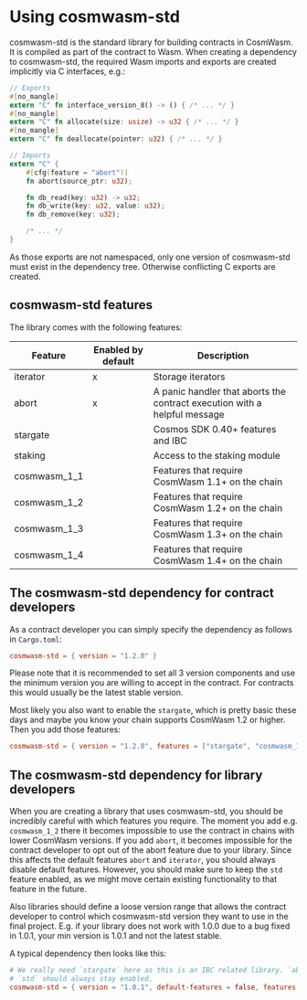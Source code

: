 # Using cosmwasm-std

cosmwasm-std is the standard library for building contracts in CosmWasm. It is
compiled as part of the contract to Wasm. When creating a dependency to
cosmwasm-std, the required Wasm imports and exports are created implicitly via C
interfaces, e.g.:

```rust
// Exports
#[no_mangle]
extern "C" fn interface_version_8() -> () { /* ... */ }
#[no_mangle]
extern "C" fn allocate(size: usize) -> u32 { /* ... */ }
#[no_mangle]
extern "C" fn deallocate(pointer: u32) { /* ... */ }

// Imports
extern "C" {
    #[cfg(feature = "abort")]
    fn abort(source_ptr: u32);

    fn db_read(key: u32) -> u32;
    fn db_write(key: u32, value: u32);
    fn db_remove(key: u32);

    /* ... */
}
```

As those exports are not namespaced, only one version of cosmwasm-std must exist
in the dependency tree. Otherwise conflicting C exports are created.

## cosmwasm-std features

The library comes with the following features:

| Feature      | Enabled by default | Description                                                               |
| ------------ | ------------------ | ------------------------------------------------------------------------- |
| iterator     | x                  | Storage iterators                                                         |
| abort        | x                  | A panic handler that aborts the contract execution with a helpful message |
| stargate     |                    | Cosmos SDK 0.40+ features and IBC                                         |
| staking      |                    | Access to the staking module                                              |
| cosmwasm_1_1 |                    | Features that require CosmWasm 1.1+ on the chain                          |
| cosmwasm_1_2 |                    | Features that require CosmWasm 1.2+ on the chain                          |
| cosmwasm_1_3 |                    | Features that require CosmWasm 1.3+ on the chain                          |
| cosmwasm_1_4 |                    | Features that require CosmWasm 1.4+ on the chain                          |

## The cosmwasm-std dependency for contract developers

As a contract developer you can simply specify the dependency as follows in
`Cargo.toml`:

```toml
cosmwasm-std = { version = "1.2.0" }
```

Please note that it is recommended to set all 3 version components and use the
minimum version you are willing to accept in the contract. For contracts this
would usually be the latest stable version.

Most likely you also want to enable the `stargate`, which is pretty basic these
days and maybe you know your chain supports CosmWasm 1.2 or higher. Then you add
those features:

```toml
cosmwasm-std = { version = "1.2.0", features = ["stargate", "cosmwasm_1_2"] }
```

## The cosmwasm-std dependency for library developers

When you are creating a library that uses cosmwasm-std, you should be incredibly
careful with which features you require. The moment you add e.g. `cosmwasm_1_2`
there it becomes impossible to use the contract in chains with lower CosmWasm
versions. If you add `abort`, it becomes impossible for the contract developer
to opt out of the abort feature due to your library. Since this affects the
default features `abort` and `iterator`, you should always disable default
features. However, you should make sure to keep the `std` feature enabled, as we
might move certain existing functionality to that feature in the future.

Also libraries should define a loose version range that allows the contract
developer to control which cosmwasm-std version they want to use in the final
project. E.g. if your library does not work with 1.0.0 due to a bug fixed in
1.0.1, your min version is 1.0.1 and not the latest stable.

A typical dependency then looks like this:

```toml
# We really need `stargate` here as this is an IBC related library. `abort` and `iterator` are not needed.
# `std` should always stay enabled.
cosmwasm-std = { version = "1.0.1", default-features = false, features = ["std", "stargate"] }
```
